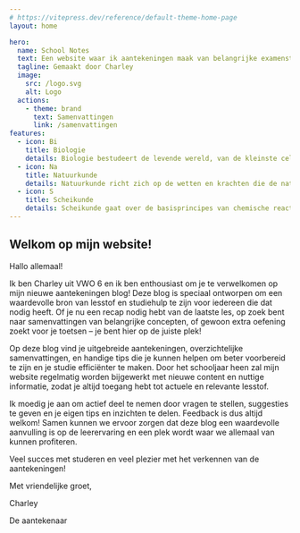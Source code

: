 ```yaml
---
# https://vitepress.dev/reference/default-theme-home-page
layout: home

hero:
  name: School Notes
  text: Een website waar ik aantekeningen maak van belangrijke examenstof.
  tagline: Gemaakt door Charley
  image:
    src: /logo.svg
    alt: Logo
  actions:
    - theme: brand
      text: Samenvattingen
      link: /samenvattingen
features:
  - icon: Bi
    title: Biologie
    details: Biologie bestudeert de levende wereld, van de kleinste cellen tot de meest complexe ecosystemen.
  - icon: Na
    title: Natuurkunde
    details: Natuurkunde richt zich op de wetten en krachten die de natuur en het universum beheersen.
  - icon: S
    title: Scheikunde
    details: Scheikunde gaat over de basisprincipes van chemische reacties, materiaaleigenschappen en moleculaire interacties.
---
```


## Welkom op mijn website!

Hallo allemaal!

Ik ben Charley uit VWO 6 en ik ben enthousiast om je te verwelkomen op mijn nieuwe aantekeningen blog! Deze blog is speciaal ontworpen om een waardevolle bron van lesstof en studiehulp te zijn voor iedereen die dat nodig heeft. Of je nu een recap nodig hebt van de laatste les, op zoek bent naar samenvattingen van belangrijke concepten, of gewoon extra oefening zoekt voor je toetsen – je bent hier op de juiste plek!

Op deze blog vind je uitgebreide aantekeningen, overzichtelijke samenvattingen, en handige tips die je kunnen helpen om beter voorbereid te zijn en je studie efficiënter te maken. Door het schooljaar heen zal mijn website regelmatig worden bijgewerkt met nieuwe content en nuttige informatie, zodat je altijd toegang hebt tot actuele en relevante lesstof.

Ik moedig je aan om actief deel te nemen door vragen te stellen, suggesties te geven en je eigen tips en inzichten te delen. Feedback is dus altijd welkom! Samen kunnen we ervoor zorgen dat deze blog een waardevolle aanvulling is op de leerervaring en een plek wordt waar we allemaal van kunnen profiteren.

Veel succes met studeren en veel plezier met het verkennen van de aantekeningen!

Met vriendelijke groet,

Charley

De aantekenaar